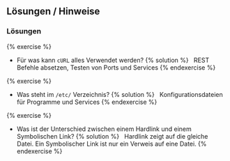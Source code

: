 Lösungen / Hinweise
-------------------

### Lösungen

{% exercise %}
* Für was kann `cURL` alles Verwendet werden?
{% solution %}
	 	REST Befehle absetzen, Testen von Ports und Services
{% endexercise %}

{% exercise %}
* Was steht im `/etc/` Verzeichnis?
{% solution %}
	 	Konfigurationsdateien für Programme und Services
{% endexercise %}

{% exercise %}
* Was ist der Unterschied zwischen einem Hardlink und einem Symbolischen Link?
{% solution %}
	 	Hardlink zeigt auf die gleiche Datei. Ein Symbolischer Link ist nur ein Verweis auf eine Datei.
{% endexercise %}
